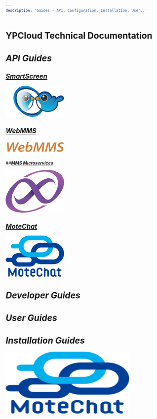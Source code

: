 ```yaml
---
description: 'Guides - API, Configuration, Installation, User..'
---
```


# YPCloud Technical Documentation


# *API Guides*


## [_**SmartScreen**_](https://gitbook.ypcloud.com/smartscreen-api-guide/)

![](.gitbook/assets/ss.png/)

## [_**WebMMS**_](https://gitbook.ypcloud.com/webmms-api-guide/)

![](.gitbook/assets/webmms_s.png)

##[_**MMS Microservices**_](https://gitbook.ypcloud.com/mms-microservices-api-guide/)

![](.gitbook/assets/mms_s.png)

## [_**MoteChat**_](https://gitbook.ypcloud.com/motechat-api-guide/)

![](.gitbook/assets/mc_s.png)


# *Developer Guides*



# *User Guides*



# *Installation Guides*

<div>
 
 <a href="https://www.ypcloud.com" target="_blank"><img src=".gitbook/assets/mc_s.png" height="200" width="400" /></a>

</div>


 



